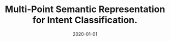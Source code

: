 ---
title: "Multi-Point Semantic Representation for Intent Classification."
collection: publications
permalink: /publication/2020-01-01-Multi-Point-Semantic-Representation-for-Intent-Classification
date: 2020-01-01
venue: 'Proceedings of the AAAI Conference on Artificial Intelligence'
authors: 'Jinghan Zhang, **Yuxiao Ye**, Yue Zhang, Likun Qiu, Bin Fu, Yang Li, Zhenglu Yang, Jian Sun'
---